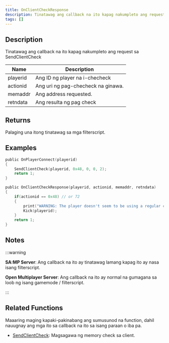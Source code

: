 ```yaml
---
title: OnClientCheckResponse
description: Tinatawag ang callback na ito kapag nakumpleto ang request sa SendClientCheck
tags: []
---
```


## Description

Tinatawag ang callback na ito kapag nakumpleto ang request sa SendClientCheck

| Name          | Description                       |
| ------------- | --------------------------------- |
| playerid      | Ang ID ng player na i-checheck    |
| actionid      | Ang uri ng pag-checheck na ginawa.|
| memaddr       | Ang address requested.            |
| retndata      | Ang resulta ng pag check          |

## Returns

Palaging una itong tinatawag sa mga filterscript.

## Examples

```c
public OnPlayerConnect(playerid)
{
    SendClientCheck(playerid, 0x48, 0, 0, 2);
    return 1;
}

public OnClientCheckResponse(playerid, actionid, memaddr, retndata)
{
    if(actionid == 0x48) // or 72
    {
        print("WARNING: The player doesn't seem to be using a regular computer!");
        Kick(playerid);
    }
    return 1;
}
```

## Notes

:::warning

**SA:MP Server**: Ang callback na ito ay tinatawag lamang kapag ito ay nasa isang filterscript.

**Open Multiplayer Server**: Ang callback na ito ay normal na gumagana sa loob ng isang gamemode / filterscript.

:::

## Related Functions

Maaaring maging kapaki-pakinabang ang sumusunod na function, dahil nauugnay ang mga ito sa callback na ito sa isang paraan o iba pa.

- [SendClientCheck](../functions/SendClientCheck): Magsagawa ng memory check sa client.